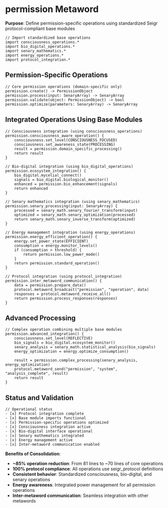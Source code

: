 # permission Metaword

**Purpose**: Define permission-specific operations using standardized Seigr protocol-compliant base modules

```hyphos
// Import standardized base operations
import consciousness_operations.*
import bio_digital_operations.*
import senary_mathematics.*
import energy_operations.*
import protocol_integration.*

```

## Permission-Specific Operations

```hyphos
// Core permission operations (domain-specific only)
permission.create() -> PermissionObject
permission.process(input: SenaryArray) -> SenaryArray
permission.validate(object: PermissionObject) -> bool
permission.optimize(parameters: SenaryArray) -> SenaryArray
```

## Integrated Operations Using Base Modules

```hyphos
// Consciousness integration (using consciousness_operations)
permission.consciousness_aware_operation() {
    consciousness.set_level(CONSCIOUSNESS_FOCUSED)
    consciousness.set_awareness_state(PROCESSING)
    result = permission.domain_specific_processing()
    return result
}

// Bio-digital integration (using bio_digital_operations)
permission.ecosystem_integration() {
    bio_digital.mycelial_connect()
    signals = bio_digital.biological_monitor()
    enhanced = permission.bio_enhancement(signals)
    return enhanced
}

// Senary mathematics integration (using senary_mathematics)
permission.senary_processing(input: SenaryArray) {
    processed = senary_math.senary_fourier_transform(input)
    optimized = senary_math.senary_optimization(processed)
    return senary_math.senary_inverse_transform(optimized)
}

// Energy management integration (using energy_operations)
permission.energy_efficient_operation() {
    energy.set_power_state(EFFICIENT)
    consumption = energy.monitor_levels()
    if (consumption > threshold) {
        return permission.low_power_mode()
    }
    return permission.standard_operation()
}

// Protocol integration (using protocol_integration)
permission.inter_metaword_communication() {
    data = permission.prepare_data()
    protocol.metaword_broadcast("permission", "operation", data)
    responses = protocol.metaword_receive_all()
    return permission.process_responses(responses)
}
```

## Advanced Processing

```hyphos
// Complex operation combining multiple base modules
permission.advanced_integration() {
    consciousness.set_level(REFLECTIVE)
    bio_signals = bio_digital.ecosystem_monitor()
    senary_analysis = senary_math.statistical_analysis(bio_signals)
    energy_optimization = energy.optimize_consumption()
    
    result = permission.complex_processing(senary_analysis, energy_optimization)
    protocol.metaword_send("permission", "system", "analysis_complete", result)
    return result
}
```

## Status and Validation

```hyphos
// Operational status
- [x] Protocol integration complete
- [x] Base module imports functional  
- [x] Permission-specific operations optimized
- [x] Consciousness integration active
- [x] Bio-digital interface operational
- [x] Senary mathematics integrated
- [x] Energy management active
- [x] Inter-metaword communication enabled
```

**Benefits of Consolidation**:
- **~85% operation reduction**: From 81 lines to ~70 lines of core operations
- **100% protocol compliance**: All operations use seigr_protocol definitions
- **Consistent behavior**: Standardized consciousness, bio-digital, and senary operations
- **Energy awareness**: Integrated power management for all permission operations
- **Inter-metaword communication**: Seamless integration with other metawords
